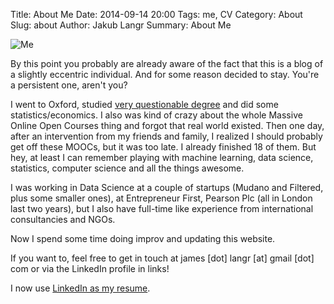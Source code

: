 Title: About Me
Date: 2014-09-14 20:00
Tags: me, CV
Category: About
Slug: about
Author: Jakub Langr
Summary: About Me

![Me](Public/blog/WebSummit_011.JPG "Welcome to my blog!")

By this point you probably are already aware of the fact that this is a blog of a slightly eccentric individual. And for some reason decided to stay. You're a persistent one, aren't you?

I went to Oxford, studied [very questionable degree](https://www.theguardian.com/education/2017/feb/23/ppe-oxford-university-degree-that-rules-britain) and did some statistics/economics. I also was kind of crazy about the whole Massive Online Open Courses thing and forgot that real world existed. Then one day, after an intervention from my friends and family, I realized I should probably get off these MOOCs, but it was too late. I already finished 18 of them. But hey, at least I can remember playing with machine learning, data science, statistics, computer science and all the things awesome.

I was working in Data Science at a couple of startups (Mudano and Filtered, plus some smaller ones), at Entrepreneur First, Pearson Plc (all in London last two years), but I also have full-time like experience from international consultancies and NGOs. 

Now I spend some time doing improv and updating this website.

If you want to, feel free to get in touch at james [dot] langr [at] gmail [dot] com or via the LinkedIn profile in links! 

I now use [LinkedIn as my resume](https://www.linkedin.com/in/jakublangr/).
